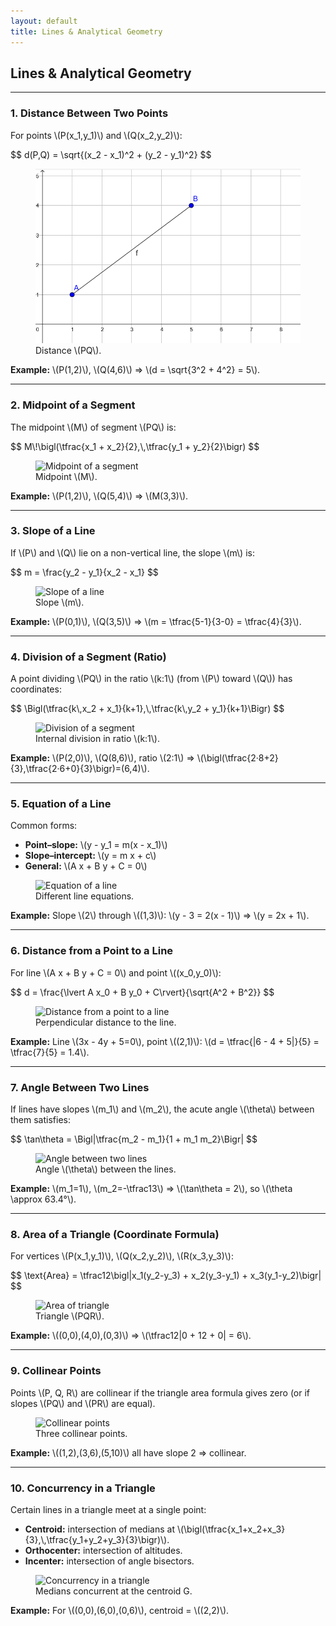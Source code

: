 ```yaml
---
layout: default
title: Lines & Analytical Geometry
---
```


<div>
  <h2>Lines &amp; Analytical Geometry</h2>

  <hr>

  <h3>1. Distance Between Two Points</h3>
  <p>For points \(P(x_1,y_1)\) and \(Q(x_2,y_2)\):</p>
  <div>$$
    d(P,Q) = \sqrt{(x_2 - x_1)^2 + (y_2 - y_1)^2}
  $$</div>
  <figure>
    <img src="/images/geometry1.png" alt="geometry1">
    <figcaption>Distance \(PQ\).</figcaption>
  </figure>
  <p><strong>Example:</strong> \(P(1,2)\), \(Q(4,6)\) ⇒  
     \(d = \sqrt{3^2 + 4^2} = 5\).</p>

  <hr>

  <h3>2. Midpoint of a Segment</h3>
  <p>The midpoint \(M\) of segment \(PQ\) is:</p>
  <div>$$
    M\!\bigl(\tfrac{x_1 + x_2}{2},\,\tfrac{y_1 + y_2}{2}\bigr)
  $$</div>
  <figure>
    <img src="{{ '/assets/images/line02.svg' | relative_url }}" alt="Midpoint of a segment">
    <figcaption>Midpoint \(M\).</figcaption>
  </figure>
  <p><strong>Example:</strong> \(P(1,2)\), \(Q(5,4)\) ⇒  
     \(M(3,3)\).</p>

  <hr>

  <h3>3. Slope of a Line</h3>
  <p>If \(P\) and \(Q\) lie on a non-vertical line, the slope \(m\) is:</p>
  <div>$$
    m = \frac{y_2 - y_1}{x_2 - x_1}
  $$</div>
  <figure>
    <img src="{{ '/assets/images/line03.svg' | relative_url }}" alt="Slope of a line">
    <figcaption>Slope \(m\).</figcaption>
  </figure>
  <p><strong>Example:</strong> \(P(0,1)\), \(Q(3,5)\) ⇒  
     \(m = \tfrac{5-1}{3-0} = \tfrac{4}{3}\).</p>

  <hr>

  <h3>4. Division of a Segment (Ratio)</h3>
  <p>A point dividing \(PQ\) in the ratio \(k:1\) (from \(P\) toward \(Q\)) has coordinates:</p>
  <div>$$
    \Bigl(\tfrac{k\,x_2 + x_1}{k+1},\,\tfrac{k\,y_2 + y_1}{k+1}\Bigr)
  $$</div>
  <figure>
    <img src="{{ '/assets/images/line04.svg' | relative_url }}" alt="Division of a segment">
    <figcaption>Internal division in ratio \(k:1\).</figcaption>
  </figure>
  <p><strong>Example:</strong> \(P(2,0)\), \(Q(8,6)\), ratio \(2:1\) ⇒  
     \(\bigl(\tfrac{2·8+2}{3},\tfrac{2·6+0}{3}\bigr)=(6,4)\).</p>

  <hr>

  <h3>5. Equation of a Line</h3>
  <p>Common forms:</p>
  <ul>
    <li><strong>Point–slope:</strong> \(y - y_1 = m(x - x_1)\)</li>
    <li><strong>Slope–intercept:</strong> \(y = m x + c\)</li>
    <li><strong>General:</strong> \(A x + B y + C = 0\)</li>
  </ul>
  <figure>
    <img src="{{ '/assets/images/line05.svg' | relative_url }}" alt="Equation of a line">
    <figcaption>Different line equations.</figcaption>
  </figure>
  <p><strong>Example:</strong> Slope \(2\) through \((1,3)\):  
     \(y - 3 = 2(x - 1)\) ⇒ \(y = 2x + 1\).</p>

  <hr>

  <h3>6. Distance from a Point to a Line</h3>
  <p>For line \(A x + B y + C = 0\) and point \((x_0,y_0)\):</p>
  <div>$$
    d = \frac{\lvert A x_0 + B y_0 + C\rvert}{\sqrt{A^2 + B^2}}
  $$</div>
  <figure>
    <img src="{{ '/assets/images/line06.svg' | relative_url }}" alt="Distance from a point to a line">
    <figcaption>Perpendicular distance to the line.</figcaption>
  </figure>
  <p><strong>Example:</strong> Line \(3x - 4y + 5=0\), point \((2,1)\):  
     \(d = \tfrac{|6 - 4 + 5|}{5} = \tfrac{7}{5} = 1.4\).</p>

  <hr>

  <h3>7. Angle Between Two Lines</h3>
  <p>If lines have slopes \(m_1\) and \(m_2\), the acute angle \(\theta\) between them satisfies:</p>
  <div>$$
    \tan\theta = \Bigl|\tfrac{m_2 - m_1}{1 + m_1 m_2}\Bigr|
  $$</div>
  <figure>
    <img src="{{ '/assets/images/line07.svg' | relative_url }}" alt="Angle between two lines">
    <figcaption>Angle \(\theta\) between the lines.</figcaption>
  </figure>
  <p><strong>Example:</strong> \(m_1=1\), \(m_2=-\tfrac13\) ⇒  
     \(\tan\theta = 2\), so \(\theta \approx 63.4°\).</p>

  <hr>

  <h3>8. Area of a Triangle (Coordinate Formula)</h3>
  <p>For vertices \(P(x_1,y_1)\), \(Q(x_2,y_2)\), \(R(x_3,y_3)\):</p>
  <div>$$
    \text{Area} = \tfrac12\bigl|x_1(y_2-y_3) + x_2(y_3-y_1) + x_3(y_1-y_2)\bigr|
  $$</div>
  <figure>
    <img src="{{ '/assets/images/line08.svg' | relative_url }}" alt="Area of triangle">
    <figcaption>Triangle \(PQR\).</figcaption>
  </figure>
  <p><strong>Example:</strong> \((0,0),(4,0),(0,3)\) ⇒  
     \(\tfrac12|0 + 12 + 0| = 6\).</p>

  <hr>

  <h3>9. Collinear Points</h3>
  <p>Points \(P, Q, R\) are collinear if the triangle area formula gives zero (or if slopes \(PQ\) and \(PR\) are equal).</p>
  <figure>
    <img src="{{ '/assets/images/line09.svg' | relative_url }}" alt="Collinear points">
    <figcaption>Three collinear points.</figcaption>
  </figure>
  <p><strong>Example:</strong> \((1,2),(3,6),(5,10)\) all have slope 2 ⇒ collinear.</p>

  <hr>

  <h3>10. Concurrency in a Triangle</h3>
  <p>Certain lines in a triangle meet at a single point:</p>
  <ul>
    <li><strong>Centroid:</strong> intersection of medians at  
      \(\bigl(\tfrac{x_1+x_2+x_3}{3},\,\tfrac{y_1+y_2+y_3}{3}\bigr)\).</li>
    <li><strong>Orthocenter:</strong> intersection of altitudes.</li>
    <li><strong>Incenter:</strong> intersection of angle bisectors.</li>
  </ul>
  <figure>
    <img src="{{ '/assets/images/line10.svg' | relative_url }}" alt="Concurrency in a triangle">
    <figcaption>Medians concurrent at the centroid G.</figcaption>
  </figure>
  <p><strong>Example:</strong> For \((0,0),(6,0),(0,6)\), centroid = \((2,2)\).</p>
</div>

